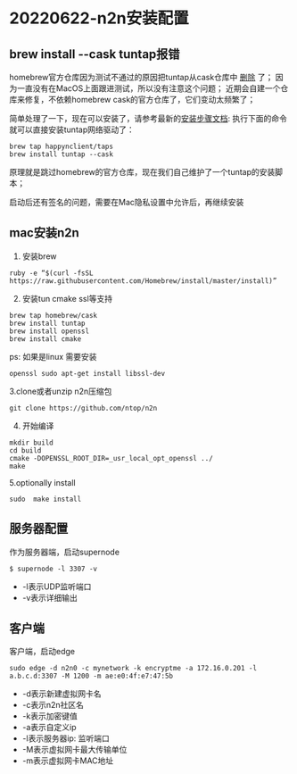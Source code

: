 # 20220622-n2n安装配置

## brew install --cask tuntap报错

homebrew官方仓库因为测试不通过的原因把tuntap从cask仓库中 [删除](https://github.com/Homebrew/homebrew-cask/pull/113283) 了；
因为一直没有在MacOS上面跟进测试，所以没有注意这个问题；
近期会自建一个仓库来修复，不依赖homebrew cask的官方仓库了，它们变动太频繁了；

简单处理了一下，现在可以安装了，请参考最新的[安装步骤文档](https://forum.happyn.cn/d/6-macoshappyn):
执行下面的命令就可以直接安装tuntap网络驱动了：

```
brew tap happynclient/taps
brew install tuntap --cask
```

原理就是跳过homebrew的官方仓库，现在我们自己维护了一个tuntap的安装脚本；

启动后还有签名的问题，需要在Mac隐私设置中允许后，再继续安装

## mac安装n2n

1. 安装brew

```
ruby -e “$(curl -fsSL https://raw.githubusercontent.com/Homebrew/install/master/install)”
```

2. 安装tun cmake ssl等支持

```
brew tap homebrew/cask
brew install tuntap
brew install openssl
brew install cmake
```

ps: 如果是linux 需要安装 

```
openssl sudo apt-get install libssl-dev
```

3.clone或者unzip n2n压缩包

```
git clone https://github.com/ntop/n2n
```

4. 开始编译

```
mkdir build
cd build 
cmake -DOPENSSL_ROOT_DIR=_usr_local_opt_openssl ../
make
```

5.optionally install

```
sudo  make install
```

## 服务器配置

作为服务器端，启动supernode

```
$ supernode -l 3307 -v
```

* -l表示UDP监听端口
* -v表示详细输出

## 客户端

客户端，启动edge

```
sudo edge -d n2n0 -c mynetwork -k encryptme -a 172.16.0.201 -l a.b.c.d:3307 -M 1200 -m ae:e0:4f:e7:47:5b
```

* -d表示新建虚拟网卡名
* -c表示n2n社区名
* -k表示加密键值
* -a表示自定义ip
* -l表示服务器ip: 监听端口
* -M表示虚拟网卡最大传输单位
* -m表示虚拟网卡MAC地址
